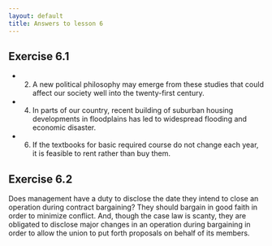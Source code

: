 ```yaml
---
layout: default
title: Answers to lesson 6
---
```


## Exercise 6.1

+ 2. A new political philosophy may emerge from these studies that could affect our society well into the twenty-first century. 

+ 4. In parts of our country, recent building of suburban housing developments in floodplains has led to widespread flooding and economic disaster. 

+ 6. If the textbooks for basic required course do not change each year, it is feasible to rent rather than buy them. 

## Exercise 6.2 

Does management have a duty to disclose the date they intend to close an operation during contract bargaining? They should bargain in good faith in order to minimize conflict. And, though the case law is scanty, they are obligated to disclose major changes in an operation during bargaining in order to allow the union to put forth proposals on behalf of its members. 
